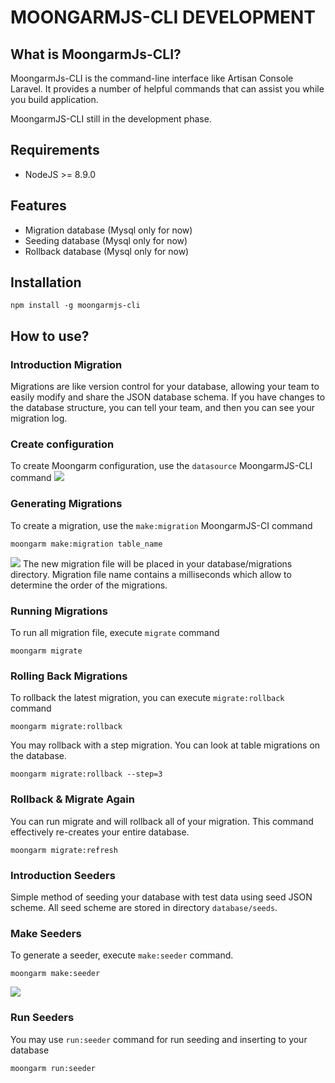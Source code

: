 # MOONGARMJS-CLI DEVELOPMENT

## What is MoongarmJs-CLI?
MoongarmJs-CLI is the command-line interface like Artisan Console Laravel. It provides a number of helpful commands that can assist you while you build application. 

MoongarmJS-CLI still in the development phase.

## Requirements
*  NodeJS >= 8.9.0

## Features
*  Migration database (Mysql only for now)
*  Seeding database   (Mysql only for now)
*  Rollback database  (Mysql only for now)

## Installation

    npm install -g moongarmjs-cli

## How to use?

### Introduction Migration
Migrations are like version control for your database, allowing your team to easily modify and share the JSON database schema. If you have changes to the database structure, you can tell your team, and then you can see your migration log.

### Create configuration
To create Moongarm configuration, use the `datasource` MoongarmJS-CLI command
![](https://yudhapratama.com/files/render1542082808523.gif)

### Generating Migrations
To create a migration, use the `make:migration` MoongarmJS-CI command

    moongarm make:migration table_name

![](https://yudhapratama.com/files/render1542083370998.gif)
The new migration file will be placed in your database/migrations directory. Migration file name contains a milliseconds which allow to determine the order of the migrations.

### Running Migrations
To run all migration file, execute `migrate` command

    moongarm migrate
### Rolling Back Migrations
To rollback the latest migration, you can execute `migrate:rollback` command

    moongarm migrate:rollback
You may rollback with a step migration. You can look at table migrations on the database.

    moongarm migrate:rollback --step=3
### Rollback & Migrate Again
You can run migrate and will rollback all of your migration. This command effectively re-creates your entire database.

    moongarm migrate:refresh

 ### Introduction Seeders
Simple method of seeding your database with test data using seed JSON scheme. All seed scheme are stored in directory `database/seeds`. 
### Make Seeders
To generate a seeder, execute `make:seeder` command.

    moongarm make:seeder
![](https://yudhapratama.com/files/render1542083787170.gif)
### Run Seeders
You may use `run:seeder` command for run seeding and inserting to your database

    moongarm run:seeder





